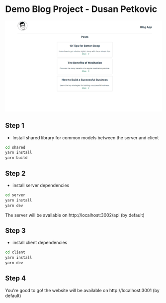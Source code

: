 # Demo Blog Project - Dusan Petkovic

![Demo Website](/client/src/assets/app-demo.png)

## Step 1

- Install shared library for common models between the server and client 
```bash
cd shared
yarn install 
yarn build
```


## Step 2 
- install server dependencies 
```bash 
cd server
yarn install
yarn dev
```
The server will be available on http://localhost:3002/api (by default)


## Step 3

- install client dependencies 
```bash
cd client
yarn install
yarn dev
```

## Step 4

You're good to go!
the website will be available on http://localhost:3001 (by default)